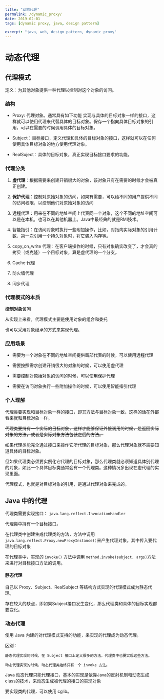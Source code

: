 ```yaml
---
title: "动态代理"
permalink: /dynamic_proxy/
date: 2019-02-01
tags: [dynamic proxy, java, design pattern]

excerpt: "java, web, design pattern, dynamic proxy"
---
```


# 动态代理

## 代理模式

定义：为其他对象提供一种代理以控制对这个对象的访问。

### 结构

* Proxy: 代理对象。通常具有如下功能
实现与具体的目标对象一样的接口，这样就可以使用代理来代替具体的目标对象。保存一个指向具体目标对象的引用，可以在需要的时候调用具体的目标对象。

* Subject：目标接口，定义代理和具体的目标对象的接口，这样就可以在任何使用具体目标对象的地方使用代理对象。

* RealSuject：具体的目标对象，真正实现目标接口要求的功能。

### 代理分类

1. **虚代理**：根据需要来创建开销很大的对象，该对象只有在需要的时候才会被真正创建。

2. **保护代理**：控制对原始对象的访问，如果有需要，可以给不同的用户提供不同的访问权限，以控制他们对原始对象的访问

3. 远程代理：用来在不同的地址空间上代表同一个对象，这个不同的地址空间可以是在本机，也可以在其他机器上。Java中最经典的就是RMI技术。

4. 智能指引：在访问对象时执行一些附加操作，比如，对指向实际对象的引用计数、第一次引用一个持久对象时，将它装入内存等。

5. copy_on_write 代理：在客户端操作的时候，只有对象确实改变了，才会真的拷贝（或克隆）一个目标对象，算是虚代理的一个分支。

6. Cache 代理

7. 防火墙代理

8. 同步代理

### 代理模式的本质

**控制对象访问**

从实现上来看，代理模式主要是使用对象的组合和委托

也可以采用对象继承的方式来实现代理。

### 应用场景

* 需要为一个对象在不同的地址空间提供局部代表的时候，可以使用远程代理

* 需要按照需求创建开销很大的对象的时候，可以使用虚代理

* 需要控制对原始对象的访问的时候，可以使用保护代理

* 需要在访问对象执行一些附加操作的时候，可以使用智能指引代理

### 个人理解

代理类要实现和目标对象一样的接口，即其方法与目标对象一致，这样的话在外部看来就和目标对象一样。

~~代理类要持有一个实际的目标对象，这样才能够保证外接调用的时候，是返回实际对象的方法，或者是实际对象方法包装之后的方法。~~

如果代理类能完全通过接口来操作它所代理的目标对象，那么代理对象就不需要知道具体的目标对象。

但如果代理类必须要实例化它代理的目标对象，那么代理类就必须知道具体别代理的对象，如此一个具体目标类通常会有一个代理类。这种情况多出现在虚代理的实现里面。

代理模式，也就是对目标对象的引用，是通过代理对象来完成的。

## Java 中的代理

代理类需要实现接口：  `java.lang.reflect.InvocationHandler`

代理类中持有一个目标接口。

在代理类中创建生成代理类的方法，方法中调用`java.lang.reflect.Proxy.newProxyInstance()`来产生代理对象，其中传入要代理的目标对象

在代理类中，实现的 `invoke()` 方法中调用 `method.invoke(subject, args)`方法来进行对目标接口方法的调用。




#### 静态代理

自己以 Proxy、Subject、RealSubject 等结构方式实现的代理模式成为静态代理。

存在较大的缺点，即如果Subject接口发生变化，那么代理类和具体的目标实现都要变化。

### 动态代理

使用 Java 内建的对代理模式支持的功能，来实现的代理成为动态代理。

区别：

    静态代理实现的时候，在 Subject 接口上定义很多的方法，代理类中也要实现这些方法。

    动态代理实现的时候，动态代理类始终只有一个 invoke 方法。

Java 动态代理只能代理接口，基本的实现是依靠Java的反射机制和动态生成class的技术，来动态生成被代理的接口的实现对象

要实现类的代理，可以使用 cglib。